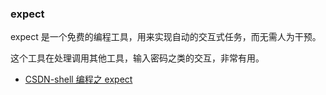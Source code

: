 ### expect

expect 是一个免费的编程工具，用来实现自动的交互式任务，而无需人为干预。

这个工具在处理调用其他工具，输入密码之类的交互，非常有用。

- [CSDN-shell 编程之 expect](https://blog.csdn.net/givenchy_yzl/article/details/118079170)
